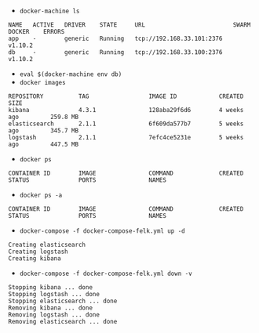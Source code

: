 - `docker-machine ls`

```
NAME   ACTIVE   DRIVER    STATE     URL                         SWARM   DOCKER    ERRORS
app    -        generic   Running   tcp://192.168.33.101:2376           v1.10.2
db     -        generic   Running   tcp://192.168.33.100:2376           v1.10.2
```

- `eval $(docker-machine env db)`
- `docker images`

```
REPOSITORY          TAG                 IMAGE ID            CREATED             SIZE
kibana              4.3.1               128aba29f6d6        4 weeks ago         259.8 MB
elasticsearch       2.1.1               6f609da577b7        5 weeks ago         345.7 MB
logstash            2.1.1               7efc4ce5231e        5 weeks ago         447.5 MB
```

- `docker ps`

```
CONTAINER ID        IMAGE               COMMAND             CREATED             STATUS              PORTS               NAMES
```

- `docker ps -a`

```
CONTAINER ID        IMAGE               COMMAND             CREATED             STATUS              PORTS               NAMES
```

- `docker-compose -f docker-compose-felk.yml up -d`

```
Creating elasticsearch
Creating logstash
Creating kibana
```

- `docker-compose -f docker-compose-felk.yml down -v`

```
Stopping kibana ... done
Stopping logstash ... done
Stopping elasticsearch ... done
Removing kibana ... done
Removing logstash ... done
Removing elasticsearch ... done
```
